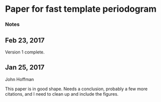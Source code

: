 # Paper for fast template periodogram

### Notes


Feb 23, 2017
------------
Version 1 complete.


Jan 25, 2017
------------
John Hoffman

This paper is in good shape. Needs a conclusion, probably
a few more citations, and I need to clean up and include the
figures.
